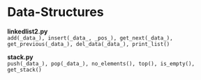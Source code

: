 # Data-Structures

**linkedlist2.py**  
```add(_data_), insert(_data_, _pos_), get_next(_data_), get_previous(_data_), del_data(_data_), print_list()  ```

**stack.py**  
```push(_data_), pop(_data_), no_elements(), top(), is_empty(), get_stack()```

